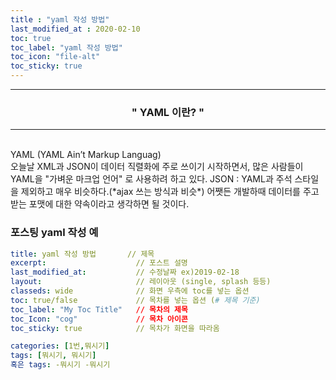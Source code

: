 ```yaml
---
title : "yaml 작성 방법"
last_modified_at : 2020-02-10
toc: true
toc_label: "yaml 작성 방법"
toc_icon: "file-alt"
toc_sticky: true
---
```

------
### <center>" YAML 이란? "</center>
------
<br/>
 YAML (YAML Ain’t Markup Languag) <br/>
 오늘날 XML과 JSON이 데이터 직렬화에 주로 쓰이기 시작하면서, 
 많은 사람들이 YAML을 "가벼운 마크업 언어" 로 사용하려 하고 있다.
 JSON : YAML과 주석 스타일을 제외하고 매우 비슷하다.(*ajax 쓰는 방식과 비슷*)
 어쨋든 개발하때 데이터를 주고 받는 포맷에 대한 약속이라고 생각하면 될 것이다.

### 포스팅 yaml 작성 예
```yaml
title: yaml 작성 방법       // 제목
excerpt:                    // 포스트 설명
last_modified_at:           // 수정날짜 ex)2019-02-18
layout:                     // 레이아웃 (single, splash 등등)
classeds: wide	            // 화면 우측에 toc를 넣는 옵션
toc: true/false	            // 목차를 넣는 옵션 (# 제목 기준)
toc_label: "My Toc Title"	// 목차의 제목
toc_Icon: "cog"	            // 목차 아이콘
toc_sticky: true	        // 목차가 화면을 따라옴

categories: [1번,뭐시기]
tags: [뭐시기, 뭐시기]
혹은 tags: -뭐시기 -뭐시기
```